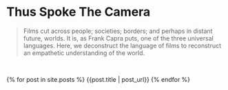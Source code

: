 # Thus Spoke The Camera
> Films cut across people; societies; borders; and perhaps in distant future, worlds. It is, as Frank Capra puts, one of the three universal languages. Here, we deconstruct the language of films to reconstruct an empathetic understanding of the world.

<br>

{% for post in site.posts %}
{{post.title | post_url}}
{% endfor %}

<br>
